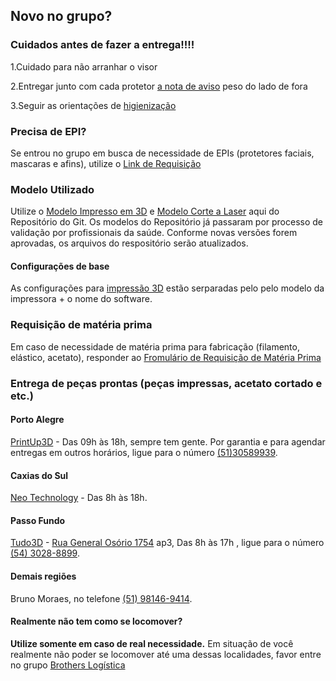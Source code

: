 

## Novo no grupo?

### Cuidados antes de fazer a entrega!!!!


1.Cuidado para não arranhar o visor

2.Entregar junto com cada protetor [a nota de aviso](https://github.com/brothers-in-arms/Impressao-3D/blob/master/Arquivos%20para%20impressoras%203D/Modelos%20STL/README.md) peso do lado de fora

3.Seguir as orientações de [higienização](https://github.com/brothers-in-arms/Impressao-3D/blob/master/docs/HIGIENIZA%C3%87%C3%83O%20DAS%20M%C3%81SCARAS.pdf)


### Precisa de EPI?
Se entrou no grupo em busca de necessidade de EPIs (protetores faciais, mascaras e afins), utilize o [Link de Requisição](https://sites.google.com/view/brotherinarmscovid19/cadastro-demandas-de-epis)


### Modelo Utilizado
Utilize o [Modelo Impresso em 3D](http://hyperurl.co/StlAtual) e [Modelo Corte a Laser](https://github.com/brothers-in-arms/Impressao-3D/tree/master/Arquivos%20para%20corte%20a%20laser) aqui do Repositório do Git. Os modelos do Repositório já passaram por processo de validação por profissionais da saúde. Conforme novas versões forem aprovadas, os arquivos do respositório serão atualizados.

#### Configurações de base
As configurações para [impressão 3D](https://github.com/brothers-in-arms/Impressao-3D/tree/master/Arquivos%20para%20impressoras%203D/Configura%C3%A7%C3%B5es%20Base%20-%20Exemplo%20funcional) estão serparadas pelo pelo modelo da impressora + o nome do software.


### Requisição de matéria prima
Em caso de necessidade de matéria prima para fabricação (filamento, elástico, acetato), responder ao [Fromulário de Requisição de Matéria Prima](https://docs.google.com/forms/d/e/1FAIpQLSfCF2tqPqlxGbZmy_XlRqZDuRsnOGyRtH_zxF1fAT7MMF0fhQ/viewform)


### Entrega de peças prontas (peças impressas, acetato cortado e etc.)

#### Porto Alegre

[PrintUp3D](https://www.google.com/maps/place/Printup3D+-+Solu%C3%A7%C3%B5es+em+Impress%C3%A3o+3D/@-30.03172,-51.2188897,17z/data=!3m1!4b1!4m5!3m4!1s0x951979076cb55ecf:0xf40f3f20c2c5f2e2!8m2!3d-30.03172!4d-51.216701) - Das 09h às 18h, sempre tem gente. Por garantia e para agendar entregas em outros horários, ligue para o número [(51)30589939](tel:+555130589939).

#### Caxias do Sul

[Neo Technology](https://www.google.com/maps/place/Neo+Technology/@-29.1638549,-51.1834471,17z/data=!3m1!4b1!4m5!3m4!1s0x951ea32af8dbb117:0x699e11ce54b83c0c!8m2!3d-29.1638549!4d-51.1812584) - Das 8h às 18h.

#### Passo Fundo

[Tudo3D](https://clickprofissional.com.br/passo-fundo/impressao-3d/tudo-3d) - [Rua General Osório 1754](https://www.google.com/maps/place/R.+Gen.+Os%C3%B3rio,+1754+-+Centro,+Passo+Fundo+-+RS,+99010-140,+Brasil/@-28.2672629,-52.4139293,17z/data=!3m1!4b1!4m5!3m4!1s0x94e2bf7b9cfcac7f:0x5c37d7614590cedd!8m2!3d-28.2672629!4d-52.4117406) ap3, Das 8h às 17h , ligue para o número [(54) 3028-8899](tel:+555430288899).

#### Demais regiões

Bruno Moraes, no telefone [(51) 98146-9414](tel:+5551981469414).
 
#### Realmente não tem como se locomover?
**Utilize somente em caso de real necessidade.**
Em situação de você realmente não poder se locomover até uma dessas localidades, favor entre no grupo [Brothers Logística](https://chat.whatsapp.com/EffFOngeMR42cj2SHPpTEB)

